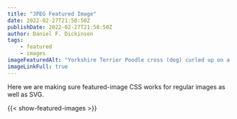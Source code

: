 ```yaml
---
title: "JPEG Featured Image"
date: 2022-02-27T21:58:50Z
publishDate: 2022-02-27T21:58:50Z
author: Daniel F. Dickinson
tags:
    - featured
    - images
imageFeaturedAlt: "Yorkshire Terrier Poodle cross (dog) curled up on a duvet and looking towards camera"
imageLinkFull: true
---
```


Here we are making sure featured-image CSS works for regular images as well as SVG.

{{< show-featured-images >}}
